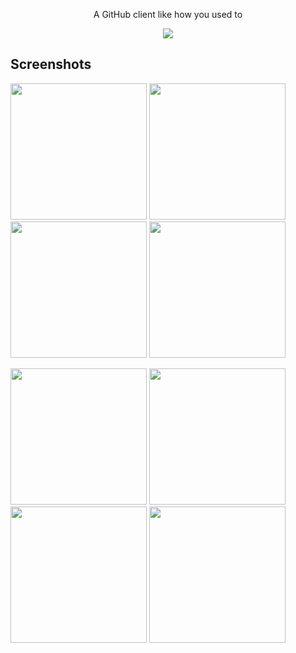 <p align="center">A GitHub client like how you used to</p>
<p align="center"><a href="https://play.google.com/store/apps/details?id=mustafaozhan.github.com.githubclient"><img src="https://play.google.com/intl/en_us/badges/images/generic/en_badge_web_generic.png"></a></p>


## Screenshots


<img src="https://s19.postimg.cc/4634bgojn/image.png" width="218px"/> <img src="https://s19.postimg.cc/a70t8jivn/image.png" width="218px"/> <img src="https://s19.postimg.cc/x8heeaq8z/image.png" width="218px"/> <img src="https://s19.postimg.cc/smla5ycfn/image.png" width="218px"/>

<img src="https://s19.postimg.cc/ddvcs6qgz/image.png" width="218px"/> <img src="https://s19.postimg.cc/58dau19xv/image.png" width="218px"/> <img src="https://s19.postimg.cc/q59iypfoj/image.png" width="218px"/> <img src="https://s19.postimg.cc/wiym1x2k3/image.png" width="218px"/>




